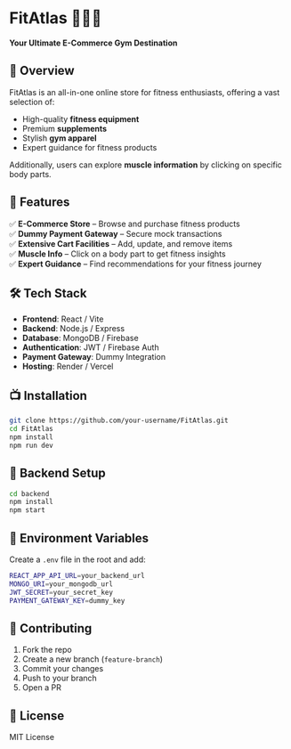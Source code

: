 # FitAtlas 🏋️‍♂️🛒

**Your Ultimate E-Commerce Gym Destination**

## 🌟 Overview

FitAtlas is an all-in-one online store for fitness enthusiasts, offering a vast selection of:

- High-quality **fitness equipment**
- Premium **supplements**
- Stylish **gym apparel**
- Expert guidance for fitness products

Additionally, users can explore **muscle information** by clicking on specific body parts.

## 🚀 Features

✅ **E-Commerce Store** – Browse and purchase fitness products\
✅ **Dummy Payment Gateway** – Secure mock transactions\
✅ **Extensive Cart Facilities** – Add, update, and remove items\
✅ **Muscle Info** – Click on a body part to get fitness insights\
✅ **Expert Guidance** – Find recommendations for your fitness journey

## 🛠️ Tech Stack

- **Frontend**: React / Vite
- **Backend**: Node.js / Express
- **Database**: MongoDB / Firebase
- **Authentication**: JWT / Firebase Auth
- **Payment Gateway**: Dummy Integration
- **Hosting**: Render / Vercel

## 📺 Installation

```sh
git clone https://github.com/your-username/FitAtlas.git  
cd FitAtlas  
npm install  
npm run dev  
```

## 🔧 Backend Setup

```sh
cd backend  
npm install  
npm start  
```

## 📄 Environment Variables

Create a `.env` file in the root and add:

```sh
REACT_APP_API_URL=your_backend_url  
MONGO_URI=your_mongodb_url  
JWT_SECRET=your_secret_key  
PAYMENT_GATEWAY_KEY=dummy_key  
```

## 🤝 Contributing

1. Fork the repo
2. Create a new branch (`feature-branch`)
3. Commit your changes
4. Push to your branch
5. Open a PR

## 📄 License

MIT License

